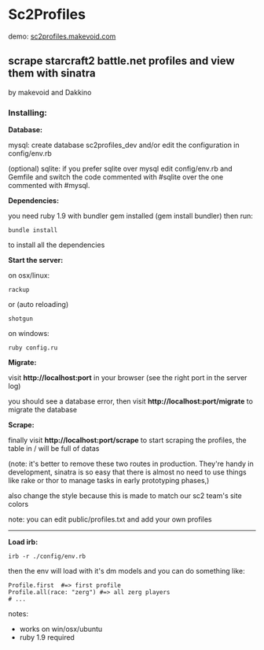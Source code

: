 # Sc2Profiles

demo: [sc2profiles.makevoid.com](http://sc2profiles.makevoid.com)

## scrape starcraft2 battle.net profiles and view them with sinatra

by makevoid and Dakkino


### Installing:

**Database:**

mysql: 
create database sc2profiles_dev and/or edit the configuration in config/env.rb

(optional)
sqlite: if you prefer sqlite over mysql edit config/env.rb and Gemfile and switch the code commented with #sqlite over the one commented with #mysql.



**Dependencies:**

you need ruby 1.9 with bundler gem installed (gem install bundler)
then run:

    bundle install

to install all the dependencies


**Start the server:**

on osx/linux:

    rackup    

or (auto reloading)

    shotgun

on windows:

    ruby config.ru


**Migrate:**

visit **http://localhost:port** in your browser (see the right port in the server log)

you should see a database error, then visit **http://localhost:port/migrate** to migrate the database

**Scrape:**

finally visit **http://localhost:port/scrape** to start scraping the profiles, the table in / will be full of datas 

(note: it's better to remove these two routes in production. They're handy in development, sinatra is so easy that there is almost no need to use things like rake or thor to manage tasks in early prototyping phases,)

also change the style because this is made to match our sc2 team's site colors

note: you can edit public/profiles.txt and add your own profiles

---

**Load irb:**

    irb -r ./config/env.rb

then the env will load with it's dm models and you can do something like:

    Profile.first  #=> first profile 
    Profile.all(race: "zerg") #=> all zerg players
    # ...

notes:  

- works on win/osx/ubuntu
- ruby 1.9 required

